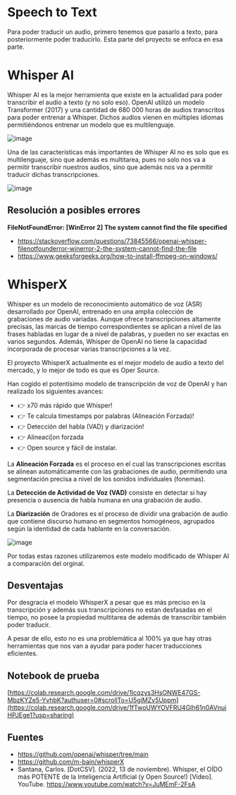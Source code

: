 # Speech to Text
Para poder traducir un audio, primero tenemos que pasarlo a texto, para posteriormente poder traducirlo.
Esta parte del proyecto se enfoca en esa parte.

# Whisper AI

Whisper AI es la mejor herramienta que existe en la actualidad para poder transcribir el audio a texto (y no solo eso).
OpenAI utilizó un modelo Transformer (2017) y una cantidad de 680 000 horas de audios transcritos para poder entrenar a Whisper. Dichos audios vienen en múltiples idiomas permitiéndonos entrenar un modelo que es multilenguaje. 

![image](https://github.com/ChuSebastian/Lingovox/assets/83739305/a837c536-f565-443b-b613-8ffce1d57ebd)

Una de las características más importantes de Whisper AI no es solo que es multilenguaje, sino que además es multitarea, pues no solo nos va a permitir transcribir nuestros audios, sino que además nos va a permitir traducir dichas transcripciones.

![image](https://github.com/ChuSebastian/Lingovox/assets/83739305/3fc6ef51-85f5-4fb0-9c76-7cbcfcdf7256)

## Resolución a posibles errores

**FileNotFoundError: [WinError 2] The system cannot find the file specified**
- https://stackoverflow.com/questions/73845566/openai-whisper-filenotfounderror-winerror-2-the-system-cannot-find-the-file
- https://www.geeksforgeeks.org/how-to-install-ffmpeg-on-windows/

# WhisperX

Whisper es un modelo de reconocimiento automático de voz (ASR) desarrollado por OpenAI, entrenado en una amplia colección de grabaciones de audio variadas. Aunque ofrece transcripciones altamente precisas, las marcas de tiempo correspondientes se aplican a nivel de las frases habladas en lugar de a nivel de palabras, y pueden no ser exactas en varios segundos. Además, Whisper de OpenAI no tiene la capacidad incorporada de procesar varias transcripciones a la vez.

El proyecto WhisperX actualmente es el mejor modelo de audio a texto del mercado, y lo mejor de todo es que es Oper Source.

Han cogido el potentísimo modelo de transcripción de voz de OpenAI y han realizado los siguientes avances:

- 👉 x70 más rápido que Whisper!
- 👉 Te calcula timestamps por palabras (Alineación Forzada)!
- 👉 Detección del habla (VAD) y diarización!
- 👉 Alineaci[on forzada
- 👉 Open source y fácil de instalar.

La **Alineación Forzada** es el proceso en el cual las transcripciones escritas se alinean automáticamente con las grabaciones de audio, permitiendo una segmentación precisa a nivel de los sonidos individuales (fonemas).

La **Detección de Actividad de Voz (VAD)** consiste en detectar si hay presencia o ausencia de habla humana en una grabación de audio.

La **Diarización** de Oradores es el proceso de dividir una grabación de audio que contiene discurso humano en segmentos homogéneos, agrupados según la identidad de cada hablante en la conversación.

![image](https://github.com/ChuSebastian/Lingovox/assets/83739305/4fcd79d7-8b3c-4791-933a-42951618116f)

Por todas estas razones utilizaremos este modelo modificado de Whisper AI a comparación del orginal.

## Desventajas

Por desgracia el modelo WhisperX a pesar que es más preciso en la transcripción y además sus transcripciones no estan desfasadas en el tiempo, no posee la propiedad multitarea de además de transcribir también poder traducir.

A pesar de ello, esto no es una problemática al 100% ya que hay otras herramientas que nos van a ayudar para poder hacer traducciones eficientes.

## Notebook de prueba

[https://colab.research.google.com/drive/1Icqzys3HsONWE47GS-MbzKYZe5-YvhbK?authuser=0#scrollTo=U5giMZv5Uppm](https://colab.research.google.com/drive/1fTwoUWYOVFRU4GIh61n0AVnuiHPJEge1?usp=sharing)

## Fuentes

- https://github.com/openai/whisper/tree/main
- https://github.com/m-bain/whisperX
- Santana, Carlos. [DotCSV]. (2022, 13 de noviembre). Whisper, el OÍDO más POTENTE de la Inteligencia Artificial (y Open Source!) [Video]. YouTube. https://www.youtube.com/watch?v=JuMEmF-2FsA
